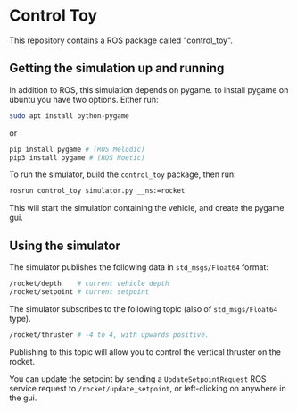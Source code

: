 # Control Toy

This repository contains a ROS package called "control_toy".

## Getting the simulation up and running

In addition to ROS, this simulation depends on pygame. to install pygame on ubuntu you have two options. Either run:

```bash
sudo apt install python-pygame
```

or

```bash
pip install pygame # (ROS Melodic)
pip3 install pygame # (ROS Noetic)
```

To run the simulator, build the `control_toy` package, then run:

```bash
rosrun control_toy simulator.py __ns:=rocket
```

This will start the simulation containing the vehicle, and create the pygame gui.

## Using the simulator

The simulator publishes the following data in `std_msgs/Float64` format:

```bash
/rocket/depth    # current vehicle depth
/rocket/setpoint # current setpoint
```

The simulator subscribes to the following topic (also of `std_msgs/Float64` type). 

```bash
/rocket/thruster # -4 to 4, with upwards positive.
```
Publishing to this topic will allow you to control the vertical thruster on the rocket.

You can update the setpoint by sending a `UpdateSetpointRequest` ROS service request to `/rocket/update_setpoint`, or left-clicking on anywhere in the gui.